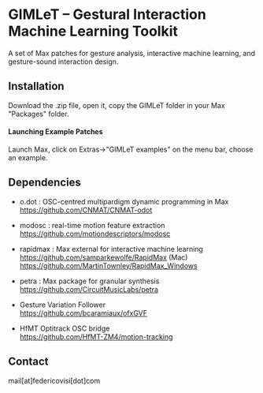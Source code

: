 # GIMLeT – Gestural Interaction Machine Learning Toolkit

A set of Max patches for gesture analysis, interactive machine learning, and gesture-sound interaction design. 

## Installation
Download the .zip file, open it, copy the GIMLeT folder in your Max "Packages" folder. 
#### Launching Example Patches
Launch Max, click on Extras->"GIMLeT examples" on the menu bar, choose an example. 
 
## Dependencies

- o.dot : OSC-centred multipardigm dynamic programming in Max  
  https://github.com/CNMAT/CNMAT-odot  
  
- modosc : real-time motion feature extraction  
  https://github.com/motiondescriptors/modosc  
  
- rapidmax : Max external for interactive machine learning  
  https://github.com/samparkewolfe/RapidMax (Mac)  
  https://github.com/MartinTownley/RapidMax_Windows   
  
- petra : Max package for granular synthesis  
  https://github.com/CircuitMusicLabs/petra  
  
- Gesture Variation Follower  
  https://github.com/bcaramiaux/ofxGVF  
  
- HfMT Optitrack OSC bridge  
  https://github.com/HfMT-ZM4/motion-tracking  

## Contact

mail[at]federicovisi[dot]com
